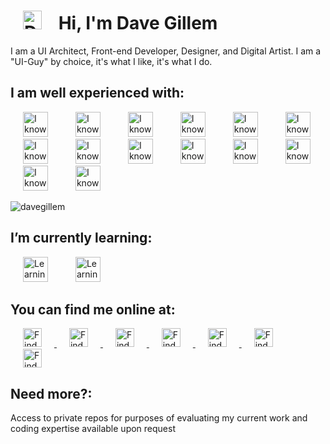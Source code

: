 
# <img src="https://www.davegillem.com/images/svg/dg-logo.svg" alt="DG Logo" width="30" height="30" hspace="20" /> Hi, I'm Dave Gillem 
I am a UI Architect, Front-end Developer, Designer, and Digital Artist. I am a "UI-Guy" by choice, it's what I like, it's what I do.

## I am well experienced with:
<p align="left">
  <img src="https://devicons.github.io/devicon/devicon.git/icons/javascript/javascript-original.svg" alt="I know Javascript" width="40" height="40" hspace="20" />
  <img src="https://devicons.github.io/devicon/devicon.git/icons/typescript/typescript-original.svg" alt="I know Typescript" width="40" height="40" hspace="20" />
  <img src="https://devicons.github.io/devicon/devicon.git/icons/react/react-original-wordmark.svg" alt="I know React.js" width="40" height="40" hspace="20" />
  <img src="https://devicons.github.io/devicon/devicon.git/icons/vuejs/vuejs-original-wordmark.svg" alt="I know Vue.js" width="40" height="40" hspace="20" />
  <img src="https://devicons.github.io/devicon/devicon.git/icons/html5/html5-original-wordmark.svg" alt="I know HTML" width="40" height="40" hspace="20" />
  <img src="https://devicons.github.io/devicon/devicon.git/icons/css3/css3-original-wordmark.svg" alt="I know CSS" width="40" height="40" hspace="20" />
  <img src="https://devicons.github.io/devicon/devicon.git/icons/sass/sass-original.svg" alt="I know SASS/SCSS" width="40" height="40" hspace="20" />
  <img src="https://devicons.github.io/devicon/devicon.git/icons/webpack/webpack-original.svg" alt="I know Webpack" width="40" height="40" hspace="20" />
  <img src="https://www.vectorlogo.zone/logos/babeljs/babeljs-icon.svg" alt="I know Babel" width="40" height="40" hspace="20" />
  <img src="https://devicons.github.io/devicon/devicon.git/icons/bootstrap/bootstrap-plain.svg" alt="I know Bootstrap" width="40" height="40" hspace="20" />
  <img src="https://www.vectorlogo.zone/logos/git-scm/git-scm-icon.svg" alt="I know Git" width="40" height="40" hspace="20" />
  <img src="https://www.vectorlogo.zone/logos/sketchapp/sketchapp-icon.svg" alt="I know Sketch" width="40" height="40" hspace="20" />
  <img src="https://devicons.github.io/devicon/devicon.git/icons/photoshop/photoshop-plain.svg" alt="I know Adobe Photoshop" width="40" height="40" hspace="20" />
  <img src="https://www.vectorlogo.zone/logos/adobe_illustrator/adobe_illustrator-icon.svg" alt="I know Adobe Illustrator" width="40" height="40" hspace="20" />

</p>
  <img  src="https://github-readme-stats.vercel.app/api/top-langs/?username=davegillem&layout=compact&hide=html" alt="davegillem" />


## I’m currently learning:
<p align="left">
  <img src="https://devicons.github.io/devicon/devicon.git/icons/nodejs/nodejs-original-wordmark.svg" alt="Learning Node.js" width="40" height="40" hspace="20" />
<img src="https://www.vectorlogo.zone/logos/graphql/graphql-icon.svg" alt="Learning GraphQL" width="40" height="40" hspace="20" />
  </p>

## You can find me online at:
<p align="left">
<a href="https://linkedin.com/in/davegillem" target="blank" alt="Find me on LinkedIn" >
<img  src="https://www.vectorlogo.zone/logos/linkedin/linkedin-icon.svg" alt="Find me on LinkedIn" height="30" width="30" hspace="20" />
</a> 
<a href="https://codepen.io/davegillem" target="blank" alt="Find me on Codepen" >
<img  src="https://www.vectorlogo.zone/logos/codepen/codepen-icon.svg" alt="Find me on Codepen" height="30" width="30" hspace="20" />
</a> 
<a href="https://dev.to/davegillem" target="blank" alt="Find me on Dev.to" >
<img  src="https://www.vectorlogo.zone/logos/devto/devto-icon.svg" alt="Find me on Dev.to" height="30" width="30" hspace="20" />
</a> 
<a href="https://stackoverflow.com/users/davegillem" target="blank" alt="Find me on Stack Overflow" >
<img  src="https://www.vectorlogo.zone/logos/stackoverflow/stackoverflow-icon.svg" alt="Find me on Stack Overflow" height="30" width="30" hspace="20" />
</a> 
<a href="https://codesandbox.com/davegillem" target="blank" alt="Find me on CodeSandbox" >
<img  src="https://cdn.jsdelivr.net/npm/simple-icons@3.0.1/icons/codesandbox.svg" alt="Find me on CodeSandbox" height="30" width="30" hspace="20" />
</a> 
<a href="https://dribbble.com/davegillem" target="blank" alt="Find me on Dribbble" >
<img  src="https://www.vectorlogo.zone/logos/dribbble/dribbble-icon.svg" alt="Find me on Dribbble" height="30" width="30" hspace="20" />
</a> 
<a href="https://www.behance.net/davegillem" target="blank" alt="Find me on Behance" >
<img  src="https://www.vectorlogo.zone/logos/behance/behance-icon.svg" alt="Find me on Behance" height="30" width="30" hspace="20" />
</a>
</p>

## Need more?:
<p align="left">
Access to private repos for purposes of evaluating my current work and coding expertise available upon request
</p>
